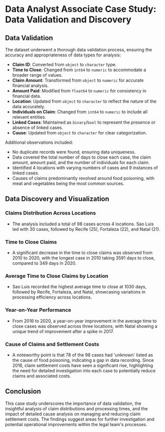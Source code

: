 # Data Analyst Associate Case Study: Data Validation and Discovery

## Data Validation

The dataset underwent a thorough data validation process, ensuring the accuracy and appropriateness of data types for analysis:

- **Claim ID**: Converted from `object` to `character` type.
- **Time to Close**: Changed from `int64` to `numeric` to accommodate a broader range of values.
- **Claim Amount**: Transformed from `object` to `numeric` for accurate financial analysis.
- **Amount Paid**: Modified from `float64` to `numeric` for consistency in financial data.
- **Location**: Updated from `object` to `character` to reflect the nature of the data accurately.
- **Individuals on Claim**: Changed from `int64` to `numeric` to include all relevant entities.
- **Linked Cases**: Maintained as `binary`/`bool` to represent the presence or absence of linked cases.
- **Cause**: Updated from `object` to `character` for clear categorization.

Additional observations included:

- No duplicate records were found, ensuring data uniqueness.
- Data covered the total number of days to close each case, the claim amount, amount paid, and the number of individuals for each claim.
- Identified 4 locations with varying numbers of cases and 9 instances of linked cases.
- Causes of claims predominantly revolved around food poisoning, with meat and vegetables being the most common sources.

## Data Discovery and Visualization

### Claims Distribution Across Locations

- The analysis included a total of 98 cases across 4 locations. Sao Luis led with 30 cases, followed by Recife (25), Fortaleza (22), and Natal (21).

### Time to Close Claims

- A significant decrease in the time to close claims was observed from 2010 to 2020, with the longest case in 2010 taking 3591 days to close, compared to 349 days in 2020.

### Average Time to Close Claims by Location

- Sao Luis recorded the highest average time to close at 1030 days, followed by Recife, Fortaleza, and Natal, showcasing variations in processing efficiency across locations.

### Year-on-Year Performance

- From 2016 to 2020, a year-on-year improvement in the average time to close cases was observed across three locations, with Natal showing a unique trend of improvement after a spike in 2017.

### Cause of Claims and Settlement Costs

- A noteworthy point is that 78 of the 98 cases had 'unknown' listed as the cause of food poisoning, indicating a gap in data recording. Since 2016, claim settlement costs have seen a significant rise, highlighting the need for detailed investigation into each case to potentially reduce claims and associated costs.

## Conclusion

This case study underscores the importance of data validation, the insightful analysis of claim distributions and processing times, and the impact of detailed cause analysis on managing and reducing claim settlement costs. The findings suggest areas for further investigation and potential operational improvements within the legal team's processes.
